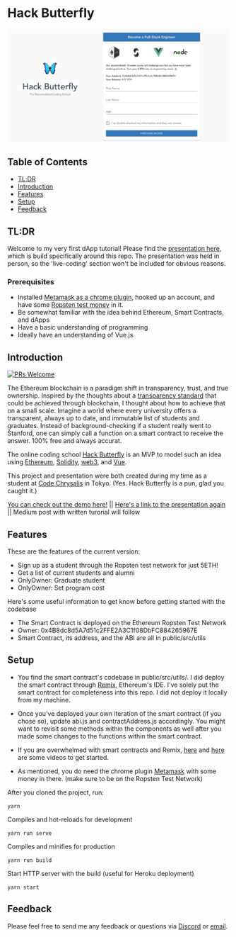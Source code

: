# Hack Butterfly

<p align="center">
  <img alt="hackButterfly" title="hackButterfly" src="public/images/intro.png" width="auto">
</p>

## Table of Contents

- [TL;DR](#tl;dr)
- [Introduction](#introduction)
- [Features](#features)
- [Setup](#setup)
- [Feedback](#feedback)


## TL:DR

Welcome to my very first dApp tutorial! Please find the [presentation here](https://google.com//), which is build specifically around this repo. The presentation was held in person, so the 'live-coding' section won't be included for obvious reasons.

### Prerequisites

* Installed [Metamask as a chrome plugin](https://chrome.google.com/webstore/detail/metamask/nkbihfbeogaeaoehlefnkodbefgpgknn?hl=en), hooked up an account, and have some [Ropsten test money](https://faucet.metamask.io/) in it.
* Be somewhat familiar with the idea behind Ethereum, Smart Contracts, and dApps
* Have a basic understanding of programming
* Ideally have an understanding of Vue.js

## Introduction

[![PRs Welcome](https://img.shields.io/badge/PRs-welcome-brightgreen.svg?style=flat-square)](http://makeapullrequest.com)

The Ethereum blockchain is a paradigm shift in transparency, trust, and true ownership. Inspired by the thoughts about a [transparency standard](https://www.forbes.com/sites/paulmartyn/2018/03/28/does-blockchain-provide-the-new-standard-for-transparency/#bb46c663921e) that could be achieved through blockchain, I thought about how to achieve that on a small scale. Imagine a world where every university offers a transparent, always up to date, and immutable list of students and graduates. Instead of background-checking if a student really went to Stanford, one can simply call a function on a smart contract to receive the answer. 100% free and always accurat. 

The online coding school [Hack Butterfly](https://hackbutterfly.herokuapp.com/) is an MVP to model such an idea using [Ethereum](https://www.ethereum.org/), [Solidity](https://solidity.readthedocs.io/en/v0.4.24/), [web3](https://github.com/ethereum/web3.js/), and [Vue](https://vuejs.org/).

This project and presentation were both created during my time as a student at [Code Chrysalis](https://www.codechrysalis.io/) in Tokyo. (Yes. Hack Butterfly is a pun, glad you caught it.)

[You can check out the demo here!](https://hackbutterfly.herokuapp.com/) || [Here's a link to the presentation again](https://google.com/) || Medium post with written turorial will follow

## Features

These are the features of the current version:

* Sign up as a student through the Ropsten test network for just 5ETH!
* Get a list of current students and alumni
* OnlyOwner: Graduate student
* OnlyOwner: Set program cost

Here's some useful information to get know before getting started with the codebase 

* The Smart Contract is deployed on the Ethereum Ropsten Test Network
* Owner: 0x4B8dc8d5A7d51c2FFE2A3C1f08DbFC884265967E
* Smart Contract, its address, and the ABI are all in public/src/utils

## Setup

* You find the smart contract's codebase in public/src/utils/. I did deploy the smart contract through [Remix](https://remix.ethereum.org/), Ethereum's IDE. I've solely put the smart contract for completeness into this repo. I did not deploy it locally from my machine.

* Once you've deployed your own iteration of the smart contract (if you chose so), update abi.js and contractAddress.js accordingly. You might want to revisit some methods within the components as well after you made some changes to the functions within the smart contract. 

* If you are overwhelmed with smart contracts and Remix, [here](https://www.youtube.com/watch?v=KkN1O8TChbM) and [here](https://www.youtube.com/watch?v=KU6bvciWgRE&list=PL0lNJEnwfVVMuX2Ds19Wj_7Mcze3FDJr3) are some videos to get started.

* As mentioned, you do need the chrome plugin [Metamask](https://chrome.google.com/webstore/detail/metamask/nkbihfbeogaeaoehlefnkodbefgpgknn?hl=en) with some money in there. (make sure to be on the Ropsten Test Network)

After you cloned the project, run:
```
yarn
```
Compiles and hot-reloads for development
```
yarn run serve
```

Compiles and minifies for production
```
yarn run build
```

Start HTTP server with the build (useful for Heroku deployment)
```
yarn start
```

## Feedback

Please feel free to send me any feedback or questions via [Discord](https://discordapp.com/users/Akzent#6791) or [email](https://www.sourcecon.com/how-to-find-almost-any-github-users-email-address/).
